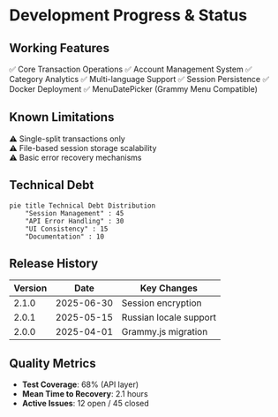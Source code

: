 # Development Progress & Status

## Working Features
✅ Core Transaction Operations
✅ Account Management System
✅ Category Analytics
✅ Multi-language Support
✅ Session Persistence
✅ Docker Deployment
✅ MenuDatePicker (Grammy Menu Compatible)

## Known Limitations
⚠️ Single-split transactions only  
⚠️ File-based session storage scalability  
⚠️ Basic error recovery mechanisms  

## Technical Debt
```mermaid
pie title Technical Debt Distribution
    "Session Management" : 45
    "API Error Handling" : 30
    "UI Consistency" : 15
    "Documentation" : 10
```

## Release History
| Version | Date       | Key Changes                |
|---------|------------|----------------------------|
| 2.1.0   | 2025-06-30 | Session encryption         |
| 2.0.1   | 2025-05-15 | Russian locale support     |
| 2.0.0   | 2025-04-01 | Grammy.js migration        |

## Quality Metrics
- **Test Coverage**: 68% (API layer)
- **Mean Time to Recovery**: 2.1 hours
- **Active Issues**: 12 open / 45 closed
